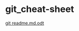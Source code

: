 # git_cheat-sheet

[git readme.md.odt](https://github.com/kyarmitaj/git_cheat-sheet/files/7773161/git.readme.md.odt)


